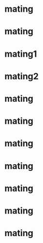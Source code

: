 # mating
# mating
# mating1
# mating2
# mating
# mating
# mating
# mating
# mating
# mating
# mating
